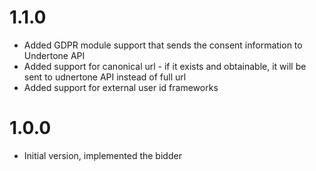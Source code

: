 
# 1.1.0
- Added GDPR module support that sends the consent information to Undertone API
- Added support for canonical url - if it exists and obtainable, it will be sent to udnertone API instead of full url
- Added support for external user id frameworks

# 1.0.0
- Initial version, implemented the bidder
